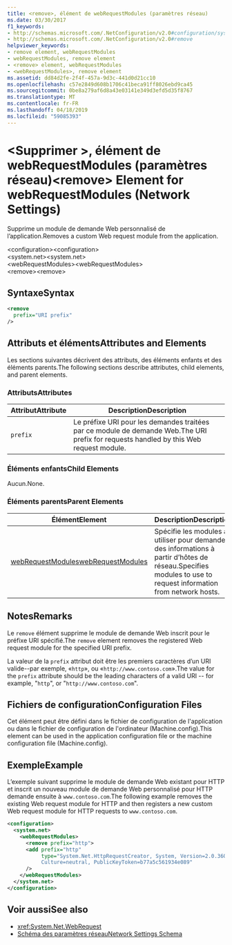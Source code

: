 ```yaml
---
title: <remove>, élément de webRequestModules (paramètres réseau)
ms.date: 03/30/2017
f1_keywords:
- http://schemas.microsoft.com/.NetConfiguration/v2.0#configuration/system.net/webRequestModules/remove
- http://schemas.microsoft.com/.NetConfiguration/v2.0#remove
helpviewer_keywords:
- remove element, webRequestModules
- webRequestModules, remove element
- <remove> element, webRequestModules
- <webRequestModules>, remove element
ms.assetid: dd84d2fe-2f4f-457a-9d3c-441d0d21cc10
ms.openlocfilehash: c57e2849d608b1706c41beca91ff8026ebd9ca45
ms.sourcegitcommit: 0be8a279af6d8a43e03141e349d3efd5d35f8767
ms.translationtype: MT
ms.contentlocale: fr-FR
ms.lasthandoff: 04/18/2019
ms.locfileid: "59085393"
---
```

# <a name="remove-element-for-webrequestmodules-network-settings"></a><span data-ttu-id="22291-102">\<Supprimer >, élément de webRequestModules (paramètres réseau)</span><span class="sxs-lookup"><span data-stu-id="22291-102">\<remove> Element for webRequestModules (Network Settings)</span></span>
<span data-ttu-id="22291-103">Supprime un module de demande Web personnalisé de l’application.</span><span class="sxs-lookup"><span data-stu-id="22291-103">Removes a custom Web request module from the application.</span></span>  
  
 <span data-ttu-id="22291-104">\<configuration></span><span class="sxs-lookup"><span data-stu-id="22291-104">\<configuration></span></span>  
<span data-ttu-id="22291-105">\<system.net></span><span class="sxs-lookup"><span data-stu-id="22291-105">\<system.net></span></span>  
<span data-ttu-id="22291-106">\<webRequestModules></span><span class="sxs-lookup"><span data-stu-id="22291-106">\<webRequestModules></span></span>  
<span data-ttu-id="22291-107">\<remove></span><span class="sxs-lookup"><span data-stu-id="22291-107">\<remove></span></span>  
  
## <a name="syntax"></a><span data-ttu-id="22291-108">Syntaxe</span><span class="sxs-lookup"><span data-stu-id="22291-108">Syntax</span></span>  
  
```xml  
<remove   
  prefix="URI prefix"   
/>  
```  
  
## <a name="attributes-and-elements"></a><span data-ttu-id="22291-109">Attributs et éléments</span><span class="sxs-lookup"><span data-stu-id="22291-109">Attributes and Elements</span></span>  
 <span data-ttu-id="22291-110">Les sections suivantes décrivent des attributs, des éléments enfants et des éléments parents.</span><span class="sxs-lookup"><span data-stu-id="22291-110">The following sections describe attributes, child elements, and parent elements.</span></span>  
  
### <a name="attributes"></a><span data-ttu-id="22291-111">Attributs</span><span class="sxs-lookup"><span data-stu-id="22291-111">Attributes</span></span>  
  
|<span data-ttu-id="22291-112">**Attribut**</span><span class="sxs-lookup"><span data-stu-id="22291-112">**Attribute**</span></span>|<span data-ttu-id="22291-113">**Description**</span><span class="sxs-lookup"><span data-stu-id="22291-113">**Description**</span></span>|  
|-------------------|---------------------|  
|`prefix`|<span data-ttu-id="22291-114">Le préfixe URI pour les demandes traitées par ce module de demande Web.</span><span class="sxs-lookup"><span data-stu-id="22291-114">The URI prefix for requests handled by this Web request module.</span></span>|  
  
### <a name="child-elements"></a><span data-ttu-id="22291-115">Éléments enfants</span><span class="sxs-lookup"><span data-stu-id="22291-115">Child Elements</span></span>  
 <span data-ttu-id="22291-116">Aucun.</span><span class="sxs-lookup"><span data-stu-id="22291-116">None.</span></span>  
  
### <a name="parent-elements"></a><span data-ttu-id="22291-117">Éléments parents</span><span class="sxs-lookup"><span data-stu-id="22291-117">Parent Elements</span></span>  
  
|<span data-ttu-id="22291-118">**Élément**</span><span class="sxs-lookup"><span data-stu-id="22291-118">**Element**</span></span>|<span data-ttu-id="22291-119">**Description**</span><span class="sxs-lookup"><span data-stu-id="22291-119">**Description**</span></span>|  
|-----------------|---------------------|  
|[<span data-ttu-id="22291-120">webRequestModules</span><span class="sxs-lookup"><span data-stu-id="22291-120">webRequestModules</span></span>](../../../../../docs/framework/configure-apps/file-schema/network/webrequestmodules-element-network-settings.md)|<span data-ttu-id="22291-121">Spécifie les modules à utiliser pour demander des informations à partir d’hôtes de réseau.</span><span class="sxs-lookup"><span data-stu-id="22291-121">Specifies modules to use to request information from network hosts.</span></span>|  
  
## <a name="remarks"></a><span data-ttu-id="22291-122">Notes</span><span class="sxs-lookup"><span data-stu-id="22291-122">Remarks</span></span>  
 <span data-ttu-id="22291-123">Le `remove` élément supprime le module de demande Web inscrit pour le préfixe URI spécifié.</span><span class="sxs-lookup"><span data-stu-id="22291-123">The `remove` element removes the registered Web request module for the specified URI prefix.</span></span>  
  
 <span data-ttu-id="22291-124">La valeur de la `prefix` attribut doit être les premiers caractères d’un URI valide--par exemple, «`http`», ou «`http://www.contoso.com`».</span><span class="sxs-lookup"><span data-stu-id="22291-124">The value for the `prefix` attribute should be the leading characters of a valid URI -- for example, "`http`", or "`http://www.contoso.com`".</span></span>  
  
## <a name="configuration-files"></a><span data-ttu-id="22291-125">Fichiers de configuration</span><span class="sxs-lookup"><span data-stu-id="22291-125">Configuration Files</span></span>  
 <span data-ttu-id="22291-126">Cet élément peut être défini dans le fichier de configuration de l'application ou dans le fichier de configuration de l'ordinateur (Machine.config).</span><span class="sxs-lookup"><span data-stu-id="22291-126">This element can be used in the application configuration file or the machine configuration file (Machine.config).</span></span>  
  
## <a name="example"></a><span data-ttu-id="22291-127">Exemple</span><span class="sxs-lookup"><span data-stu-id="22291-127">Example</span></span>  

<span data-ttu-id="22291-128">L’exemple suivant supprime le module de demande Web existant pour HTTP et inscrit un nouveau module de demande Web personnalisé pour HTTP demande ensuite à `www.contoso.com`.</span><span class="sxs-lookup"><span data-stu-id="22291-128">The following example removes the existing Web request module for HTTP and then registers a new custom Web request module for HTTP requests to `www.contoso.com`.</span></span>
  
```xml  
<configuration>  
  <system.net>  
    <webRequestModules>  
      <remove prefix="http">  
      <add prefix="http"  
           type="System.Net.HttpRequestCreator, System, Version=2.0.3600.0,  
           Culture=neutral, PublicKeyToken=b77a5c561934e089"  
      />  
    </webRequestModules>  
  </system.net>  
</configuration>  
```  
  
## <a name="see-also"></a><span data-ttu-id="22291-129">Voir aussi</span><span class="sxs-lookup"><span data-stu-id="22291-129">See also</span></span>

- <xref:System.Net.WebRequest>
- [<span data-ttu-id="22291-130">Schéma des paramètres réseau</span><span class="sxs-lookup"><span data-stu-id="22291-130">Network Settings Schema</span></span>](../../../../../docs/framework/configure-apps/file-schema/network/index.md)
